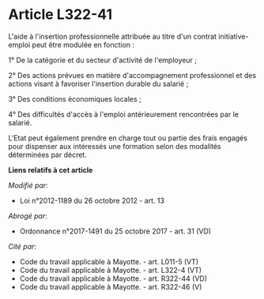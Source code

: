 # Article L322-41

L'aide à l'insertion professionnelle attribuée au titre d'un contrat initiative-emploi peut être modulée en fonction : 

1° De la catégorie et du secteur d'activité de l'employeur ; 

2° Des actions prévues en matière d'accompagnement professionnel et des actions visant à favoriser l'insertion durable du
salarié ; 

3° Des conditions économiques locales ; 

4° Des difficultés d'accès à l'emploi antérieurement rencontrées par le salarié. 

L'Etat peut également prendre en charge tout ou partie des frais engagés pour dispenser aux intéressés une formation selon
des modalités déterminées par décret.

**Liens relatifs à cet article**

_Modifié par_:

  - Loi n°2012-1189 du 26 octobre 2012 - art. 13

_Abrogé par_:

  - Ordonnance n°2017-1491 du 25 octobre 2017 - art. 31 (VD)

_Cité par_:

  - Code du travail applicable à Mayotte. - art. L011-5 (VT)
  - Code du travail applicable à Mayotte. - art. L322-4 (VT)
  - Code du travail applicable à Mayotte. - art. R322-44 (VD)
  - Code du travail applicable à Mayotte. - art. R322-46 (V)
